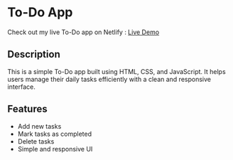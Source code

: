 # To-Do App

Check out my live To-Do app on Netlify :   [Live Demo](https://todoappyuva.netlify.app/)



## Description
This is a simple To-Do app built using HTML, CSS, and JavaScript. It helps users manage their daily tasks efficiently with a clean and responsive interface.

## Features
- Add new tasks  
- Mark tasks as completed  
- Delete tasks  
- Simple and responsive UI
